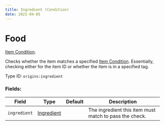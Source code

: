 ```yaml
---
title: Ingredient (Condition)
date: 2021-04-05
---
```

# Food

[Item Condition](../item_conditions.md).

Checks whether the item matches a specified [Item Condition](../item_conditions.md). Essentially, checking either for the item ID or whether the item is in a specified tag.

Type ID: `origins:ingredient`

### Fields:

Field  | Type | Default | Description
-------|------|---------|-------------
`ingredient` | [Ingredient](../data_types/ingredient.md) | |  The ingredient this item must match to pass the check.
